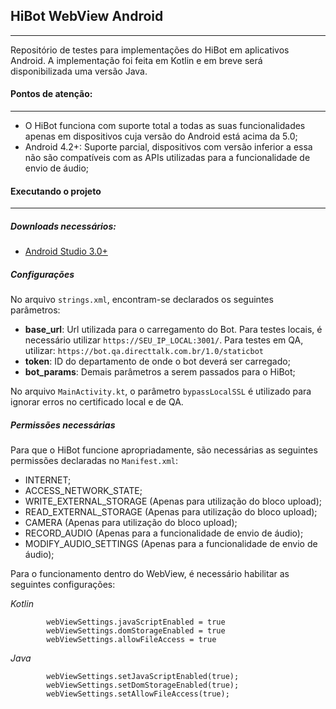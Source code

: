 ## HiBot WebView Android

---

Repositório de testes para implementações do HiBot em aplicativos Android. 
A implementação foi feita em Kotlin e em breve será disponibilizada uma versão Java.


#### Pontos de atenção:

------------------
* O HiBot funciona com suporte total a todas as suas funcionalidades apenas em dispositivos cuja versão do Android está acima da 5.0;
* Android 4.2+: Suporte parcial, dispositivos com versão inferior a essa não são compatíveis com as APIs utilizadas para a funcionalidade de envio de áudio;


#### Executando o projeto

---

##### Downloads necessários:
* [Android Studio 3.0+](https://developer.android.com/studio/)

##### Configurações
No arquivo `strings.xml`, encontram-se declarados os seguintes parâmetros:
* **base_url**: Url utilizada para o carregamento do Bot. Para testes locais, é necessário utilizar `https://SEU_IP_LOCAL:3001/`. Para testes em QA, utilizar: `https://bot.qa.directtalk.com.br/1.0/staticbot`
* **token**: ID do departamento de onde o bot deverá ser carregado;
* **bot_params**: Demais parâmetros a serem passados para o HiBot;

No arquivo `MainActivity.kt`, o parâmetro `bypassLocalSSL` é utilizado para ignorar erros no certificado local e de QA.


##### Permissões necessárias
Para que o HiBot funcione apropriadamente, são necessárias as seguintes permissões declaradas no `Manifest.xml`:
* INTERNET;
* ACCESS_NETWORK_STATE;
* WRITE_EXTERNAL_STORAGE (Apenas para utilização do bloco upload);
* READ_EXTERNAL_STORAGE (Apenas para utilização do bloco upload);
* CAMERA (Apenas para utilização do bloco upload);
* RECORD_AUDIO (Apenas para a funcionalidade de envio de áudio);
* MODIFY_AUDIO_SETTINGS (Apenas para a funcionalidade de envio de áudio);

Para o funcionamento dentro do WebView, é necessário habilitar as seguintes configurações:

_Kotlin_

```
        webViewSettings.javaScriptEnabled = true
        webViewSettings.domStorageEnabled = true
        webViewSettings.allowFileAccess = true
```

_Java_

```
        webViewSettings.setJavaScriptEnabled(true);
        webViewSettings.setDomStorageEnabled(true);
        webViewSettings.setAllowFileAccess(true);
```